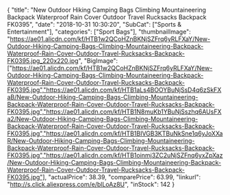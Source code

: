 {
	"title": "New Outdoor Hiking Camping Bags Climbing Mountaineering Backpack Waterproof Rain Cover Outdoor Travel Rucksacks Backpack FK0395",
	"date": "2018-10-31 10:30:20",
	"SubCat": ["Sports & Entertainment"],
	"categories": ["Sport Bags"],
	"thumbnailImage": "https://ae01.alicdn.com/kf/HTB1w2QCoHZnBKNjSZFrq6yRLFXaY/New-Outdoor-Hiking-Camping-Bags-Climbing-Mountaineering-Backpack-Waterproof-Rain-Cover-Outdoor-Travel-Rucksacks-Backpack-FK0395.jpg_220x220.jpg",
	"BigImage": ["https://ae01.alicdn.com/kf/HTB1w2QCoHZnBKNjSZFrq6yRLFXaY/New-Outdoor-Hiking-Camping-Bags-Climbing-Mountaineering-Backpack-Waterproof-Rain-Cover-Outdoor-Travel-Rucksacks-Backpack-FK0395.jpg","https://ae01.alicdn.com/kf/HTB1aLs4BOOYBuNjSsD4q6zSkFXaB/New-Outdoor-Hiking-Camping-Bags-Climbing-Mountaineering-Backpack-Waterproof-Rain-Cover-Outdoor-Travel-Rucksacks-Backpack-FK0395.jpg","https://ae01.alicdn.com/kf/HTB1N8muKb1YBuNjSszhq6AUsFXa2/New-Outdoor-Hiking-Camping-Bags-Climbing-Mountaineering-Backpack-Waterproof-Rain-Cover-Outdoor-Travel-Rucksacks-Backpack-FK0395.jpg","https://ae01.alicdn.com/kf/HTB1BIVGB3KTBuNkSne1q6yJoXXaR/New-Outdoor-Hiking-Camping-Bags-Climbing-Mountaineering-Backpack-Waterproof-Rain-Cover-Outdoor-Travel-Rucksacks-Backpack-FK0395.jpg","https://ae01.alicdn.com/kf/HTB1oinmj3ZC2uNjSZFnq6yxZpXaz/New-Outdoor-Hiking-Camping-Bags-Climbing-Mountaineering-Backpack-Waterproof-Rain-Cover-Outdoor-Travel-Rucksacks-Backpack-FK0395.jpg"],
	"actualPrice": 38.39,
	"comparePrice": 63.99,
	"linkurl": "http://s.click.aliexpress.com/e/blLoAz8U",
	"inStock": 142
}
